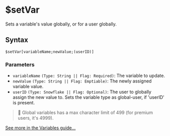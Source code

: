 # $setVar
Sets a variable's value globally, or for a user globally.

## Syntax
```
$setVar[variableName;newValue;(userID)]
```

### Parameters 
- `variableName` `(Type: String || Flag: Required)`:  The variable to update.
- `newValue` `(Type: String || Flag: Emptiable)`: The newly assigned variable value.
- `userID` `(Type: Snowflake || Flag: Optional)`:  The user to globally assign the new value to. Sets the variable type as global-user, if 'userID' is present.

> 📝 Global variables has a max character limit of 499 (for premium users, it's 4999).

[See more in the Variables guide...](https://nilpointer-software.github.io/bdfd-wiki/guides/variables.html)
